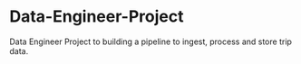 # Data-Engineer-Project
Data Engineer Project to building a pipeline to ingest, process and store trip data.
